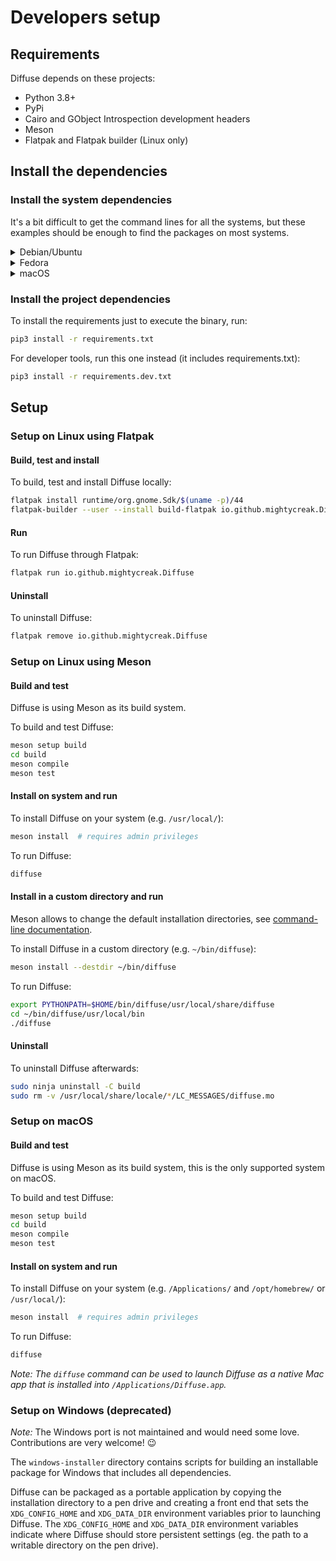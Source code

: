 # Developers setup

## Requirements

Diffuse depends on these projects:

* Python 3.8+
* PyPi
* Cairo and GObject Introspection development headers
* Meson
* Flatpak and Flatpak builder (Linux only)

## Install the dependencies

### Install the system dependencies

It's a bit difficult to get the command lines for all the systems, but these
examples should be enough to find the packages on most systems.

<details>
    <summary>Debian/Ubuntu</summary>

```sh
sudo apt install python3-pip libcairo2-dev libgirepository1.0-dev meson flatpak flatpak-builder
```

_Note: Tested on Debian 11 (Buster) and Ubuntu 20.04 (Focal)_
</details>
<details>
    <summary>Fedora</summary>

```sh
sudo dnf install python-pip cairo-devel cairo-gobject-devel meson flatpak flatpak-builder
```

_Note: Tested on Fedora 36_
</details>

<details>
    <summary>macOS</summary>

On Mac, all dependencies can be installed using [Homebrew](https://docs.brew.sh/):

```sh
brew install meson python3 py3cairo pygobject3 gtk+3 librsvg
```

_Note: Tested on macOS 12.5 (Monterey)_
</details>

### Install the project dependencies

To install the requirements just to execute the binary, run:

```sh
pip3 install -r requirements.txt
```

For developer tools, run this one instead (it includes requirements.txt):

```sh
pip3 install -r requirements.dev.txt
```

## Setup

### Setup on Linux using Flatpak

#### Build, test and install

To build, test and install Diffuse locally:

```sh
flatpak install runtime/org.gnome.Sdk/$(uname -p)/44
flatpak-builder --user --install build-flatpak io.github.mightycreak.Diffuse.yml
```

#### Run

To run Diffuse through Flatpak:

```sh
flatpak run io.github.mightycreak.Diffuse
```

#### Uninstall

To uninstall Diffuse:

```sh
flatpak remove io.github.mightycreak.Diffuse
```

### Setup on Linux using Meson

#### Build and test

Diffuse is using Meson as its build system.

To build and test Diffuse:

```sh
meson setup build
cd build
meson compile
meson test
```

#### Install on system and run

To install Diffuse on your system (e.g. `/usr/local/`):

```sh
meson install  # requires admin privileges
```

To run Diffuse:

```sh
diffuse
```

#### Install in a custom directory and run

Meson allows to change the default installation directories, see
[command-line documentation](https://mesonbuild.com/Commands.html#configure).

To install Diffuse in a custom directory (e.g. `~/bin/diffuse`):

```sh
meson install --destdir ~/bin/diffuse
```

To run Diffuse:

```sh
export PYTHONPATH=$HOME/bin/diffuse/usr/local/share/diffuse
cd ~/bin/diffuse/usr/local/bin
./diffuse
```

#### Uninstall

To uninstall Diffuse afterwards:

```sh
sudo ninja uninstall -C build
sudo rm -v /usr/local/share/locale/*/LC_MESSAGES/diffuse.mo
```

### Setup on macOS

#### Build and test

Diffuse is using Meson as its build system, this is the only supported system
on macOS.

To build and test Diffuse:

```sh
meson setup build
cd build
meson compile
meson test
```

#### Install on system and run

To install Diffuse on your system (e.g. `/Applications/` and `/opt/homebrew/`
or `/usr/local/`):

```sh
meson install  # requires admin privileges
```

To run Diffuse:

```sh
diffuse
```

_Note: The `diffuse` command can be used to launch Diffuse as a native Mac app_
_that is installed into `/Applications/Diffuse.app`._

### Setup on Windows (deprecated)

_Note:_ The Windows port is not maintained and would need some love.
Contributions are very welcome! 😉

The `windows-installer` directory contains scripts for building an installable
package for Windows that includes all dependencies.

Diffuse can be packaged as a portable application by copying the installation
directory to a pen drive and creating a front end that sets the
`XDG_CONFIG_HOME` and `XDG_DATA_DIR` environment variables prior to launching
Diffuse.  The `XDG_CONFIG_HOME` and `XDG_DATA_DIR` environment variables
indicate where Diffuse should store persistent settings (eg. the path to a
writable directory on the pen drive).
